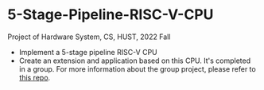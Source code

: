# 5-Stage-Pipeline-RISC-V-CPU
Project of Hardware System, CS, HUST, 2022 Fall

- Implement a 5-stage pipeline RISC-V CPU
- Create an extension and application based on this CPU. It's completed in a group. For more information about the group project, please refer to [this repo](https://github.com/Slapaf/HUST-CPU-2022).